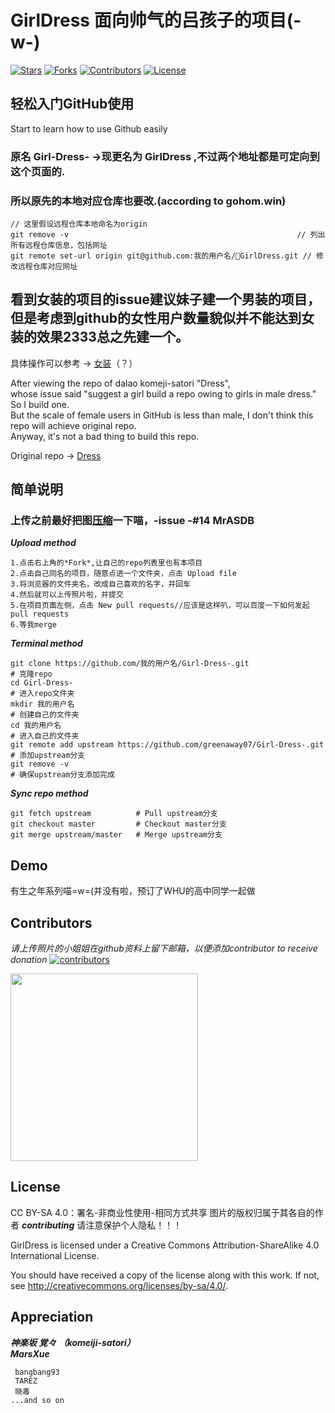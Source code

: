 # GirlDress 面向帅气的吕孩子的项目(-w-)
[![Stars](https://img.shields.io/github/stars/greenaway07/Girl-Dress-.svg?label=Stars&style=social)](https://github.com/greenaway07/Girl-Dress-/stargazers)
[![Forks](https://img.shields.io/github/forks/greenaway07/Girl-Dress-.svg?label=Fork&style=social)](https://github.com/greenaway07/Girl-Dress-/network/members)
[![Contributors](https://img.shields.io/github/contributors/greenaway07/Girl-Dress-.svg)](https://github.com/greenaway07/Girl-Dress-/graphs/contributors)
[![License](https://i.creativecommons.org/l/by-nc-sa/4.0/88x31.png)](http://creativecommons.org/licenses/by-nc-sa/4.0/) 

## 轻松入门GitHub使用
Start to learn how to use Github easily
### 原名 Girl-Dress- ->现更名为 GirlDress ,不过两个地址都是可定向到这个页面的.    
### 所以原先的本地对应仓库也要改.(according to gohom.win)    
```
// 这里假设远程仓库本地命名为origin
git remove -v                                                   // 列出所有远程仓库信息，包括网址
git remote set-url origin git@github.com:我的用户名/GirlDress.git // 修改远程仓库对应网址
``` 
## 看到女装的项目的issue建议妹子建一个男装的项目，但是考虑到github的女性用户数量貌似并不能达到女装的效果2333总之先建一个。
具体操作可以参考 -> [女装](https://github.com/komeiji-satori/Dress)（？）

After viewing the repo of dalao komeji-satori "Dress",   
whose issue said "suggest a girl build a repo owing to girls in male dress."  
So I build one.    
But the scale of female users in GitHub is less than male, I don't think this repo will achieve original repo.  
Anyway, it's not a bad thing to build this repo.  

Original repo -> [Dress](https://github.com/komeiji-satori/Dress)

## 简单说明
### 上传之前最好把图[压缩](https://compressjpeg.com/)一下喵，-issue -#14 MrASDB

***Upload method***   
```
1.点击右上角的*Fork*,让自己的repo列表里也有本项目  
2.点击自己同名的项目，随意点进一个文件夹，点击 Upload file  
3.将浏览器的文件夹名，改成自己喜欢的名字，并回车  
4.然后就可以上传照片啦，并提交  
5.在项目页面左侧，点击 New pull requests//应该是这样叭，可以百度一下如何发起pull requests     
6.等我merge
```

***Terminal method***
```
git clone https://github.com/我的用户名/Girl-Dress-.git                  # 克隆repo
cd Girl-Dress-                                                         # 进入repo文件夹
mkdir 我的用户名                                                         # 创建自己的文件夹
cd 我的用户名                                                            # 进入自己的文件夹
git remote add upstream https://github.com/greenaway07/Girl-Dress-.git # 添加upstream分支
git remove -v                                                          # 确保upstream分支添加完成
```

***Sync repo method***
```
git fetch upstream          # Pull upstream分支
git checkout master         # Checkout master分支
git merge upstream/master   # Merge upstream分支
```

## Demo  
有生之年系列喵=w=(并没有啦，预订了WHU的高中同学一起做

## Contributors
*请上传照片的小姐姐在github资料上留下邮箱，以便添加contributor to receive donation*
[![contributors](https://opencollective.com/girl-dress-/contributors.svg?width=890&button=false)](https://github.com/greenaway07/Girl-Dress-/graphs/contributors)
   
  <a href="https://opencollective.com/girl-dress-?referral=28972" target="_blank">
  <img src="https://opencollective.com/webpack/donate/button@2x.png?color=blue" width=300 />
  </a>  
  

## License
CC BY-SA 4.0：署名-非商业性使用-相同方式共享  图片的版权归属于其各自的作者 ***contributing*** 请注意保护个人隐私！！！

GirlDress is licensed under a Creative Commons Attribution-ShareAlike 4.0 International License.

You should have received a copy of the license along with this work. If not, see <http://creativecommons.org/licenses/by-sa/4.0/>.

## Appreciation
***神楽坂 覚々
（komeiji-satori）***   
   ***MarsXue***  
 
     bangbang93
     TAREZ
     晓毒
    ...and so on
